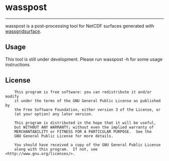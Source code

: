 # wasspost
---

wasspost is a post-processing tool for NetCDF surfaces generated with 
[wassgridsurface](https://pypi.org/project/wassgridsurface).


## Usage

This tool is still under development. Please run wasspost -h for some
usage instructions


## License

```
    This program is free software: you can redistribute it and/or modify
    it under the terms of the GNU General Public License as published by
    the Free Software Foundation, either version 3 of the License, or
    (at your option) any later version.

    This program is distributed in the hope that it will be useful,
    but WITHOUT ANY WARRANTY; without even the implied warranty of
    MERCHANTABILITY or FITNESS FOR A PARTICULAR PURPOSE.  See the
    GNU General Public License for more details.

    You should have received a copy of the GNU General Public License
    along with this program.  If not, see <http://www.gnu.org/licenses/>.
```
